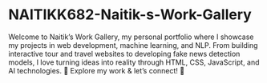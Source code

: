 # NAITIKK682-Naitik-s-Work-Gallery
Welcome to Naitik’s Work Gallery, my personal portfolio where I showcase my projects in web development, machine learning, and NLP. From building interactive tour and travel websites to developing fake news detection models, I love turning ideas into reality through HTML, CSS, JavaScript, and AI technologies.  📌 Explore my work &amp; let’s connect! 🚀
